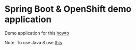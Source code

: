 <h1>Spring Boot & OpenShift demo application</h1>

<p>Demo application for this <a href="http://www.topjavablogs.com/news/how-to-run-your-spring-boot-application-on-openshift.html">howto</a></p>

<p>Note: To use Java 8 use <a href="http://stackoverflow.com/questions/23894323/jdk-8-support-at-diy-cartridge-in-openshift">this</a></p>